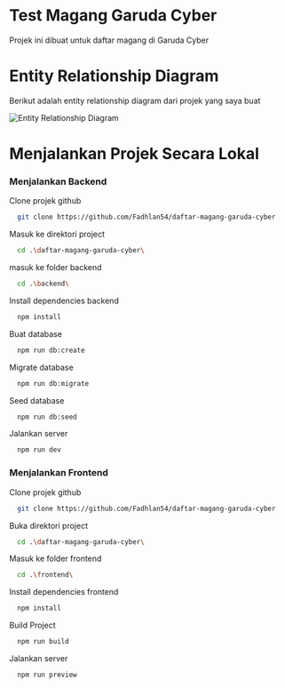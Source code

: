 
# Test Magang Garuda Cyber

Projek ini dibuat untuk daftar magang di Garuda Cyber





# Entity Relationship Diagram
Berikut adalah entity relationship diagram dari projek yang saya buat

![Entity Relationship Diagram](https://ik.imagekit.io/96gmelvyq/Garuda%20Cyber%20ERD.png?updatedAt=1704363087578)

# Menjalankan Projek Secara Lokal

### Menjalankan Backend

Clone projek github

```bash
  git clone https://github.com/Fadhlan54/daftar-magang-garuda-cyber
```

Masuk ke direktori project

```bash
  cd .\daftar-magang-garuda-cyber\
```

masuk ke folder backend

```bash
  cd .\backend\
```

Install dependencies backend

```bash
  npm install
```

Buat database

```bash
  npm run db:create
```

Migrate database

```bash
  npm run db:migrate
```

Seed database

```bash
  npm run db:seed
```

Jalankan server

```bash
  npm run dev
```

### Menjalankan Frontend

Clone projek github

```bash
  git clone https://github.com/Fadhlan54/daftar-magang-garuda-cyber
```

Buka direktori project

```bash
  cd .\daftar-magang-garuda-cyber\
```

Masuk ke folder frontend

```bash
  cd .\frontend\
```

Install dependencies frontend

```bash
  npm install
```

Build Project

```bash
  npm run build
```

Jalankan server

```bash
  npm run preview
```